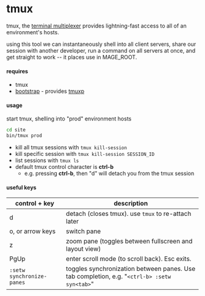 tmux
====

tmux, the [terminal multiplexer](https://tmux.github.io/) provides lightning-fast
access to all of an environment's hosts.

using this tool we can instantaneously shell into all client servers,
share our session with another developer, run a command on all servers at once,
and get straight to work -- it places use in MAGE_ROOT.


#### requires

* tmux
* [bootstrap](https://github.com/BlueAcornInc/bootstrap) - provides [tmuxp](https://github.com/tony/tmuxp)

#### usage

start tmux, shelling into "prod" environment hosts
```sh
cd site
bin/tmux prod
```

* kill all tmux sessions with `tmux kill-session`
* kill specific session with `tmux kill-session SESSION_ID`
* list sessions with `tmux ls`
* default tmux control character is __ctrl-b__
   * e.g. pressing __ctrl-b__, then "d" will detach you from the tmux session


#### useful keys

control + key  | description
------------- | -------------
d  | detach (closes tmux). use `tmux` to re-attach later
o, or arrow keys  | switch pane
z  | zoom pane (toggles between fullscreen and layout view)
PgUp | enter scroll mode (to scroll back). Esc exits.
`:setw synchronize-panes`  | toggles synchronization between panes. Use tab completion, e.g. "`<ctrl-b> :setw syn<tab>`"
